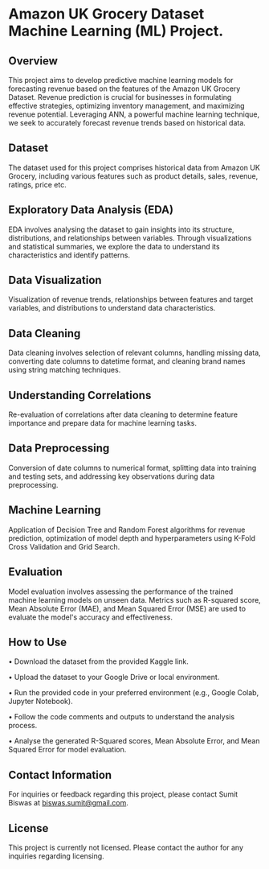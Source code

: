 # Amazon UK Grocery Dataset Machine Learning (ML) Project.


## Overview

This project aims to develop predictive machine learning models for forecasting revenue based on the features of the Amazon UK Grocery Dataset. Revenue prediction is crucial for businesses in formulating effective strategies, optimizing inventory management, and maximizing revenue potential. Leveraging ANN, a powerful machine learning technique, we seek to accurately forecast revenue trends based on historical data.

## Dataset

The dataset used for this project comprises historical data from Amazon UK Grocery, including various features such as product details, sales, revenue, ratings, price etc. 

## Exploratory Data Analysis (EDA)

EDA involves analysing the dataset to gain insights into its structure, distributions, and relationships between variables. Through visualizations and statistical summaries, we explore the data to understand its characteristics and identify patterns.

## Data Visualization

Visualization of revenue trends, relationships between features and target variables, and distributions to understand data characteristics.

## Data Cleaning

Data cleaning involves selection of relevant columns, handling missing data, converting date columns to datetime format, and cleaning brand names using string matching techniques.

## Understanding Correlations

Re-evaluation of correlations after data cleaning to determine feature importance and prepare data for machine learning tasks.

## Data Preprocessing

Conversion of date columns to numerical format, splitting data into training and testing sets, and addressing key observations during data preprocessing.

## Machine Learning

Application of Decision Tree and Random Forest algorithms for revenue prediction, optimization of model depth and hyperparameters using K-Fold Cross Validation and Grid Search.

## Evaluation

Model evaluation involves assessing the performance of the trained machine learning models on unseen data. Metrics such as R-squared score, Mean Absolute Error (MAE), and Mean Squared Error (MSE) are used to evaluate the model's accuracy and effectiveness.

## How to Use

• Download the dataset from the provided Kaggle link.

• Upload the dataset to your Google Drive or local environment.

• Run the provided code in your preferred environment (e.g., Google Colab, Jupyter Notebook).

• Follow the code comments and outputs to understand the analysis process.

• Analyse the generated R-Squared scores, Mean Absolute Error, and Mean Squared Error for model evaluation.





## Contact Information

For inquiries or feedback regarding this project, please contact Sumit Biswas at biswas.sumit@gmail.com.

## License
This project is currently not licensed. Please contact the author for any inquiries regarding licensing.

